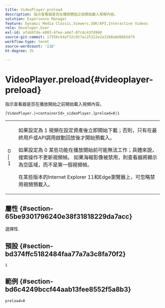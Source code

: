 ```yaml
---
title: VideoPlayer.preload
description: 指示查看器是否在播放開始之前開始載入視頻內容。
solution: Experience Manager
feature: Dynamic Media Classic,Viewers,SDK/API,Interactive Videos
role: Developer,User
exl-id: afabbfde-e003-4fee-a4ef-0fc4c43fd960
source-git-commit: 17556c64af32c957ac25312e2a3288a8d86b5679
workflow-type: tm+mt
source-wordcount: '116'
ht-degree: 3%

---
```


# VideoPlayer.preload{#videoplayer-preload}

指示查看器是否在播放開始之前開始載入視頻內容。

`[VideoPlayer.|<containerId>_videoPlayer.]preload=0|1`

<table id="table_AE7AAFA9B4374E31B51D06511EB96401"> 
 <tbody> 
  <tr> 
   <td colname="col1"> <p> <span class="codeph"> 0 | 1 </span> </p> </td> 
   <td colname="col2"> <p> 如果設定為 <span class="codeph"> 1 </span> 視頻在設定資產後立即開始下載；否則，只有在最終用戶或API調用啟動回放後才開始預載入。 </p> <p>如果設定為 <span class="codeph"> 0 </span> 某些功能在播放開始前可能無法工作；具體來說，搜索操作不更新視頻幀。 如果海報影像被禁用，則查看器將顯示為空區域，而不是第一個視頻幀。 </p> <p>在某些版本的Internet Explorer 11和Edge瀏覽器上，可忽略禁用視頻預載入。 </p> </td> 
  </tr> 
 </tbody> 
</table>

## 屬性 {#section-65be9301796240e38f31818229da7acc}

選擇性.

## 預設 {#section-bd374ffc5182484faa77a7a3c8fa70f2}

`1`

## 範例 {#section-bd6c4249bccf44aab13fee8552f5a8b3}

`preload=0`
